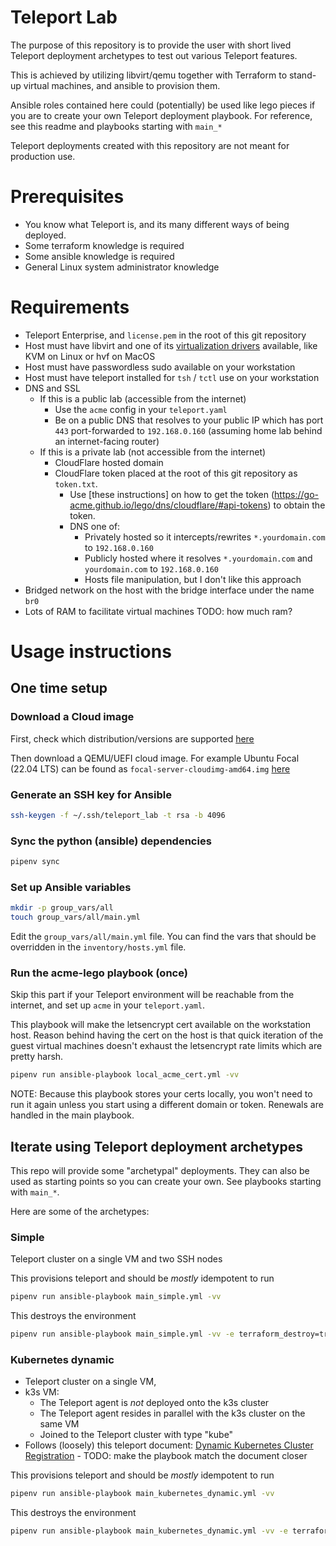 # Teleport Lab

The purpose of this repository is to provide  the user with short lived Teleport deployment archetypes to test out various Teleport features.

This is achieved by utilizing libvirt/qemu together with Terraform to stand-up virtual machines, and ansible to provision them.

Ansible roles contained here could (potentially) be used like lego pieces if you are to create your own Teleport deployment playbook. For reference, see this readme and playbooks starting with `main_*`

Teleport deployments created with this repository are not meant for production use.

# Prerequisites

* You know what Teleport is, and its many different ways of being deployed.
* Some terraform knowledge is required
* Some ansible knowledge is required
* General Linux system administrator knowledge

# Requirements

* Teleport Enterprise, and `license.pem` in the root of this git repository
* Host must have libvirt and one of its [virtualization drivers](https://libvirt.org/formatdomain.html#element-and-attribute-overview) available, like KVM on Linux or hvf on MacOS
* Host must have passwordless sudo available on your workstation
* Host must have teleport installed for `tsh` / `tctl` use on your workstation
* DNS and SSL
  * If this is a public lab (accessible from the internet)
      * Use the `acme` config in your `teleport.yaml`
      * Be on a public DNS that resolves to your public IP which has port `443` port-forwarded to `192.168.0.160` (assuming home lab behind an internet-facing router)
  * If this is a private lab (not accessible from the internet)
    * CloudFlare hosted domain
    * CloudFlare token placed at the root of this git repository as `token.txt`.
      * Use [these instructions] on how to get the token (https://go-acme.github.io/lego/dns/cloudflare/#api-tokens) to obtain the token.
      * DNS one of:
        * Privately hosted so it intercepts/rewrites `*.yourdomain.com` to `192.168.0.160`
        * Publicly hosted where it resolves `*.yourdomain.com` and `yourdomain.com` to `192.168.0.160`
        * Hosts file manipulation, but I don't like this approach
* Bridged network on the host with the bridge interface under the name `br0`
* Lots of RAM to facilitate virtual machines TODO: how much ram?

# Usage instructions

## One time setup

### Download a Cloud image 

First, check which distribution/versions are supported [here](https://goteleport.com/docs/installation/)

Then download a QEMU/UEFI cloud image. For example Ubuntu Focal (22.04 LTS) can be found as `focal-server-cloudimg-amd64.img` [here](https://cloud-images.ubuntu.com/focal/current/)

### Generate an SSH key for Ansible

```bash
ssh-keygen -f ~/.ssh/teleport_lab -t rsa -b 4096
```

### Sync the python (ansible) dependencies

```bash
pipenv sync
```

### Set up Ansible variables

```bash
mkdir -p group_vars/all
touch group_vars/all/main.yml
```

Edit the `group_vars/all/main.yml` file. You can find the vars that should be overridden in the `inventory/hosts.yml` file.

### Run the acme-lego playbook (once)

Skip this part if your Teleport environment will be reachable from the internet, and set up `acme` in your `teleport.yaml`.

This playbook will make the letsencrypt cert available on the workstation host. Reason behind having the cert on the host is that quick iteration of the guest virtual machines doesn't exhaust the letsencrypt rate limits which are pretty harsh.

```bash
pipenv run ansible-playbook local_acme_cert.yml -vv
```

NOTE: Because this playbook stores your certs locally, you won't need to run it again unless you start using a different domain or token. Renewals are handled in the main playbook.

## Iterate using Teleport deployment archetypes

This repo will provide some "archetypal" deployments. They can also be used as starting points so you can create your own. See playbooks starting with `main_*`.

Here are some of the archetypes:

### Simple

Teleport cluster on a single VM and two SSH nodes

This provisions teleport and should be *mostly* idempotent to run

```bash
pipenv run ansible-playbook main_simple.yml -vv
```

This destroys the environment

```bash
pipenv run ansible-playbook main_simple.yml -vv -e terraform_destroy=true
```

### Kubernetes dynamic

* Teleport cluster on a single VM,
* k3s VM:
  * The Teleport agent is *not* deployed onto the k3s cluster
  * The Teleport agent resides in parallel with the k3s cluster on the same VM
  * Joined to the Teleport cluster with type "kube"
* Follows (loosely) this teleport document: [Dynamic Kubernetes Cluster Registration](https://goteleport.com/docs/enroll-resources/kubernetes-access/register-clusters/dynamic-registration/) - TODO: make the playbook match the document closer

This provisions teleport and should be *mostly* idempotent to run

```bash
pipenv run ansible-playbook main_kubernetes_dynamic.yml -vv
```

This destroys the environment

```bash
pipenv run ansible-playbook main_kubernetes_dynamic.yml -vv -e terraform_destroy=true
```
